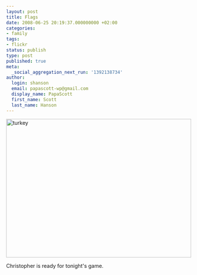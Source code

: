 ```yaml
---
layout: post
title: Flags
date: 2008-06-25 20:19:37.000000000 +02:00
categories:
- family
tags:
- flickr
status: publish
type: post
published: true
meta:
  _social_aggregation_next_run: '1392138734'
author:
  login: shanson
  email: papascott-wp@gmail.com
  display_name: PapaScott
  first_name: Scott
  last_name: Hanson
---
```

<p><a href="http://www.flickr.com/photos/51035717986@N01/2611310980" title="View 'turkey' on Flickr.com"><img src="4.static.flickr.com/3106/2611310980_ba323fe8f7.jpg" alt="turkey" border="0" width="500" height="375" /></a></p>
<p>Christopher is ready for tonight's game.</p>
